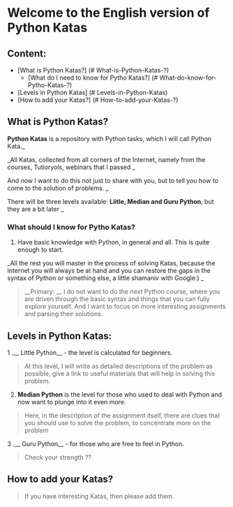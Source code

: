 # Welcome to the English version of Python Katas

## Content:

- [What is Python Katas?] (# What-is-Python-Katas-?)
  - [What do I need to know for Pytho Katas?] (# What-do-know-for-Pytho-Katas-?)
- [Levels in Python Katas] (# Levels-in-Python-Katas)
- [How to add your Katas?] (# How-to-add-your-Katas-?)


## What is Python Katas?

__Python Katas__ is a repository with Python tasks, which I will call Python Kata._

_All Katas, collected from all corners of the Internet, namely from the courses, Tutioryols, webinars that I passed _

And now I want to do this not just to share with you, but to tell you how to come to the solution of problems. _

There will be three levels available: __Liitle, Median and Guru Python__, but they are a bit later _

### What should I know for Pytho Katas?

1. Have basic knowledge with Python, in general and all. This is quite enough to start.

_All the rest you will master in the process of solving Katas, because the Internet you will always be at hand and you can restore the gaps in the syntax of Python or something else, a little shamaniv with Google:) _

> __Primary: __ I do not want to do the next Python course, where you are driven through the basic syntax and things that you can fully explore yourself. And I want to focus on more interesting assignments and parsing their solutions.

## Levels in Python Katas:

1 .__ Little Python__ - the level is calculated for beginners.

> At this level, I will write as detailed descriptions of the problem as possible, give a link to useful materials that will help in solving this problem.

2. __Median Python__ is the level for those who used to deal with Python and now want to plunge into it even more.

> Here, in the description of the assignment itself, there are clues that you should use to solve the problem, to concentrate more on the problem

3 .__ Guru Python__ - for those who are free to feel in Python.

> Check your strength ??

## How to add your Katas?

> If you have interesting Katas, then please add them.
